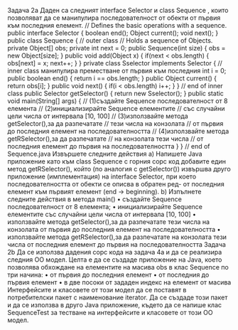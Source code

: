 Задача 2a
Даден са следният interface Selector и class Sequence , които позволяват да се
манипулира последователност от обекти от първия към последния елемент.
// Defines the basic operations with a sequence.
public interface Selector {
boolean end();
Object current();
void next();
}
public class Sequence { // outer class
// Holds a sequence of Objects.
private Object[] obs;
private int next = 0;
public Sequence(int size) {
obs = new Object[size];
}
public void add(Object x) {
if(next < obs.length) {
obs[next] = x;
next++;
}
}
private class Sselector implements Selector {
// inner class манипулира преместване от първия към последния
int i = 0;
public boolean end() {
return i == obs.length;
}
public Object current() {
return obs[i];
}
public void next() {
if(i < obs.length) i++;
}
} // end of inner class
public Selector getSelector() {
return new Sselector();
}
public static void main(String[] args) {
// (1)създайте Sequence последователност от 8 елемента
// (2)инициализирайте Sequence елементите
// със случайни цели числа от интервала [10, 100]
// (3)използвайте метода getSelector(),за да разпечатате
// тези числа на конзолата
// от първия до последния елемент на последователността
// (4)използвайте метода getRSelector(),за да разпечатате
// на конзолата тези числа
// от последния елемент до първия на последователността
}
} // end of Sequence.java
Извършете следните действия
a) Напишете Java приложение като към class Sequence с горния сорс код
добавите един метод getRSelector(), който (по аналогия с
getSelector()) извършва друго приложение (имплементация) на
interface Selector, при което последователността от обекти се описва в
обратен ред- от последния елемент към първият елемент (end
→ beginning).
b) Изпълнете следните действия в метода main()
• създайте Sequence последователност от 8 елемента;
• инициализирайте Sequence елементите със случайни цели числа от
интервала [10, 100]
• използвайте метода getSelector(),за да разпечатате тези числа на
конзолата от първия до последния елемент на последователността
• използвайте метода getRSelector(),за да разпечатате на конзолата тези
числа от последния елемент до първия на последователността
Задача 2b
Да се използва дадения сорс кода на задача 4a и да се реализира следния ОО
модел.
Целта е да се създаде приложение на Java, което позволява обхождане на
елементите на масива obs в клас Sequence по три начина:
• от първия до последния елемент
• от последния до първия елемент
• в две посоки от зададен индекс на елемент от масива
Интерфейсите и класовете от този модел да се поставят в потребителски пакет с
наименование iterator. Да се създаде този пакет и да се използва в друго Java
приложение, където да се напише клас SequenceTest за тестване на
интерфейсите и класовете от този ОО модел.
